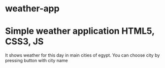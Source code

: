 # weather-app
Simple weather application HTML5, CSS3, JS
================
It shows weather for this day in main cities of egypt. You can choose city by pressing button with city name
